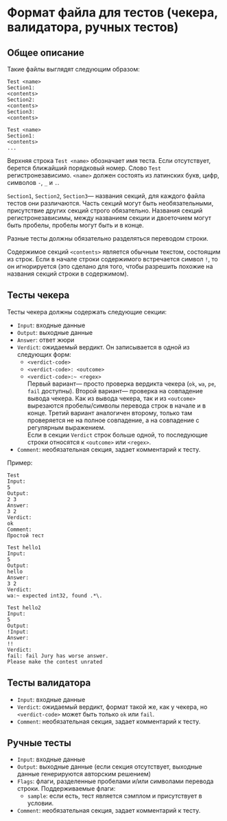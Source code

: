 # Формат файла для тестов (чекера, валидатора, ручных тестов)

## Общее описание

Такие файлы выглядят следующим образом:

~~~~~
Test <name>
Section1:
<contents>
Section2:
<contents>
Section3:
<contents>

Test <name>
Section1:
<contents>
...
~~~~~

Верхняя строка `Test <name>` обозначает имя теста. Если <name> отсутствует, берется ближайший порядковый номер. Слово `Test` регистронезависимо. `<name>` должен состоять из латинских букв, цифр, символов `-`, `_` и `.`.

`Section1`, `Section2`, `Section3`&mdash; названия секций, для каждого файла тестов они различаются. Часть секций могут быть необязательными, присутствие других секций строго обязательно. Названия секций регистронезависимы, между названием секции и двоеточием могут быть пробелы, пробелы могут быть и в конце.

Разные тесты должны обязательно разделяться переводом строки.

Содержимое секций `<contents>` является обычным текстом, состоящим из строк. Если в начале строки содержимого встречается символ `!`, то он игнорируется (это сделано для того, чтобы разрешить похожие на названия секций строки в содержимом).

## Тесты чекера

Тесты чекера должны содержать следующие секции:

* `Input`: входные данные
* `Output`: выходные данные
* `Answer`: ответ жюри
* `Verdict`: ожидаемый вердикт. Он записывается в одной из следующих форм:
  * `<verdict-code>`
  * `<verdict-code>: <outcome>`
  * `<verdict-code>:~ <regex>`  
  Первый вариант&mdash; просто проверка вердикта чекера (`ok`, `wa`, `pe`, `fail` доступны). Второй вариант&mdash; проверка на совпадение вывода чекера. Как из вывода чекера, так и из `<outcome>` вырезаются пробелы/символы перевода строк в начале и в конце. Третий вариант аналогичен второму, только там проверяется не на полное совпадение, а на совпадение с регулярным выражением.  
  Если в секции `Verdict` строк больше одной, то последующие строки относятся к `<outcome>` или `<regex>`.
* `Comment`: необязательная секция, задает комментарий к тесту.

Пример:

~~~~~
Test
Input:
5
Output:
2 3
Answer:
3 2
Verdict:
ok
Comment:
Простой тест

Test hello1
Input:
5
Output:
hello
Answer:
3 2
Verdict:
wa:~ expected int32, found .*\.

Test hello2
Input:
5
Output:
!Input:
Answer:
!!
Verdict:
fail: fail Jury has worse answer.
Please make the contest unrated
~~~~~

## Тесты валидатора

* `Input`: входные данные
* `Verdict`: ожидаемый вердикт, формат такой же, как у чекера, но `<verdict-code>` может быть только `ok` или `fail`.
* `Comment`: необязательная секция, задает комментарий к тесту.

## Ручные тесты

* `Input`: входные данные
* `Output`: выходные данные (если секция отсутствует, выходные данные генерируются авторским решением)
* `Flags`: флаги, разделенные пробелами и/или символами перевода строки. Поддерживаемые флаги:
  * `sample`: если есть, тест является сэмплом и присутствует в условии.
* `Comment`: необязательная секция, задает комментарий к тесту.
